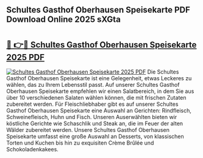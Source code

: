 ## Schultes Gasthof Oberhausen Speisekarte PDF Download Online 2025 sXGta

# <h2><a href="http://gc6rja.nevu.top/?p=Schultes+Gasthof+Oberhausen+Speisekarte">🔗 👉🔴 Schultes Gasthof Oberhausen Speisekarte 2025 PDF</a></h2>

[![Schultes Gasthof Oberhausen Speisekarte 2025 PDF](https://i.imgur.com/dBaPXMq.png)](http://gc6rja.nevu.top/?p=Schultes+Gasthof+Oberhausen+Speisekarte)
Die Schultes Gasthof Oberhausen Speisekarte ist eine Gelegenheit, etwas Leckeres zu wählen, das zu Ihrem Lebensstil passt. Auf unserer Schultes Gasthof Oberhausen Speisekarte empfehlen wir einen Salatbereich, in dem Sie aus über 10 verschiedenen Salaten wählen können, die mit frischen Zutaten zubereitet werden. Für Fleischliebhaber gibt es auf unserer Schultes Gasthof Oberhausen Speisekarte eine Auswahl an Gerichten: Rindfleisch, Schweinefleisch, Huhn und Fisch. Unseren Auserwählten bieten wir köstliche Gerichte wie Schaschlik und Steak an, die im Feuer der alten Wälder zubereitet werden. Unsere Schultes Gasthof Oberhausen Speisekarte umfasst eine große Auswahl an Desserts, von klassischen Torten und Kuchen bis hin zu exquisiten Crème Brûlée und Schokoladenkakees.
